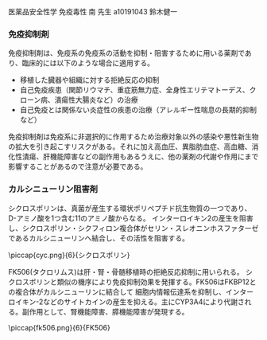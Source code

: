 医薬品安全性学
免疫毒性
南 先生
a10191043 鈴木健一

### 免疫抑制剤
免疫抑制剤は、免疫系の免疫系の活動を抑制・阻害するために用いる薬剤であり、臨床的には以下のような場合に適用する。

* 移植した臓器や組織に対する拒絶反応の抑制
* 自己免疫疾患（関節リウマチ、重症筋無力症、全身性エリテマトーデス、クローン病、潰瘍性大腸炎など）の治療
* 自己免疫とは関係ない炎症性の疾患の治療（アレルギー性喘息の長期的抑制など）

免疫抑制剤は免疫系に非選択的に作用するため治療対象以外の感染や悪性新生物の拡大を引き起こすリスクがある。それに加え高血圧、異脂肪血症、高血糖、消化性潰瘍、肝機能障害などの副作用もあるうえに、他の薬剤の代謝や作用にまで影響することがあるので注意が必要である。

### カルシニューリン阻害剤
シクロスポリンは、真菌が産生する環状ポリペプチド抗生物質の一つであり、D-アミノ酸を1つ含む11のアミノ酸からなる。
インターロイキン2の産生を阻害し、シクロスポリン・シクフィロン複合体がセリン・スレオニンホスファターゼであるカルシニューリンへ結合し、その活性を阻害する。

\piccap{cyc.png}{6}{シクロスポリン}


FK506(タクロリムス)は肝・腎・骨髄移植時の拒絶反応抑制に用いられる。
シクロスポリンと類似の機序により免疫抑制効果を発揮する。FK506はFKBP12との複合体がカルシニューリンに結合して
細胞内情報伝達系を抑制し、インターロイキン-2などのサイトカインの産生を抑える。主にCYP3A4により代謝される。副作用として、腎機能障害、膵機能障害が発現する。

\piccap{fk506.png}{6}{FK506}
